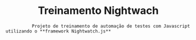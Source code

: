 <h1 align="center">Treinamento Nightwach</h1>

              Projeto de treinamento de automação de testes com Javascript utilizando o **framework Nightwatch.js**

